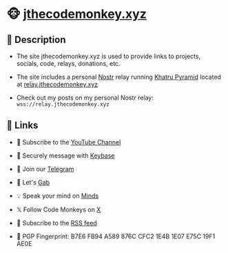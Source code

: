 # 🐵 <a href="https://jthecodemonkey.xyz/">jthecodemonkey.xyz</a>

## 🐒 Description

- The site jthecodemonkey.xyz is used to provide links to projects, socials, code, relays, donations, etc.

- The site includes a personal <a href="https://nostr.com/">Nostr</a> relay running <a href="https://github.com/github-tijlxyz/khatru-pyramid/tree/main">Khatru Pyramid</a> located at <a href="https://relay.jthecodemonkey.xyz/">relay.jthecodemonkey.xyz</a>

- Check out my posts on my personal Nostr relay: `wss://relay.jthecodemonkey.xyz`

## 🔗 Links

- 🎥 Subscribe to the <a href="https://www.youtube.com/@codemonkeystech">YouTube Channel</a>

- 🔑 Securely message with <a href="https://keybase.io/codemonkeystech">Keybase</a>

- 📨 Join our <a href="https://t.me/codemonkeystech">Telegram</a>

- 🐸 Let's <a href="https://gab.com/codemonkeys">Gab</a>

- 💡 Speak your mind on <a href="https://www.minds.com/codemonkeys/">Minds</a>

- 𝕏 Follow Code Monkeys on <a href="https://x.com/codemonkeystech">X</a>

- 📯 Subscribe to the <a href="https://codemonkeys.tech/rss.xml">RSS feed</a>

- 🔐 PGP Fingerprint: B7E6 FB94 A589 876C CFC2 1E4B 1E07 E75C 19F1 AE0E
